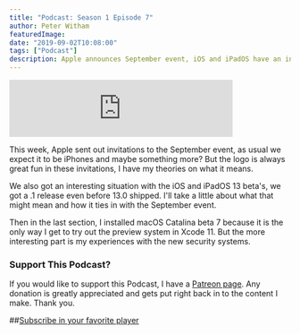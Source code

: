 ```yaml
---
title: "Podcast: Season 1 Episode 7"
author: Peter Witham
featuredImage:
date: "2019-09-02T10:08:00"
tags: ["Podcast"]
description: Apple announces September event, iOS and iPadOS have an interesting 13.1 beta, and my experiences with macOS Catalina beta.
---
```


<iframe src="https://anchor.fm/compileswift/embed/episodes/Apple-September-Event--iOSiPadOS-13-1--Plus-my-macOS-Catalina-Beta-7-Experiences-e565a7" height="102" width="400" frameborder="0" scrolling="no"></iframe>

This week, Apple sent out invitations to the September event, as usual we expect it to be iPhones and maybe something more? But the logo is always great fun in these invitations, I have my theories on what it means.

We also got an interesting situation with the iOS and iPadOS 13 beta's, we got a .1 release even before 13.0 shipped. I'll take a little about what that might mean and how it ties in with the September event.

Then in the last section, I installed macOS Catalina beta 7 because it is the only way I get to try out the preview system in Xcode 11. But the more interesting part is my experiences with the new security systems.

### Support This Podcast?

If you would like to support this Podcast, I have a [Patreon page](https://patreon.com/pwcom). Any donation is greatly appreciated and gets put right back in to the content I make.
Thank you.

##[Subscribe in your favorite player](https://pw.d.pr/5TbjRs)
